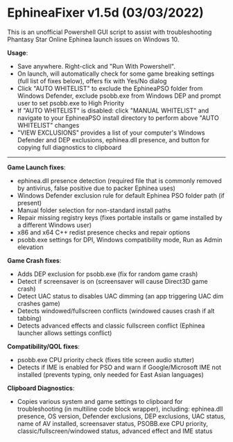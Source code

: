 # EphineaFixer v1.5d (03/03/2022)

This is an unofficial Powershell GUI script to assist with troubleshooting Phantasy Star Online Ephinea launch issues on Windows 10.


**Usage**:
- Save anywhere. Right-click and "Run With Powershell". 
- On launch, will automatically check for some game breaking settings (full list of fixes below), offers fix with Yes/No dialog
- Click "AUTO WHITELIST" to exclude the EphineaPSO folder from Windows Defender, exclude psobb.exe from Windows DEP and prompt user to set psobb.exe to High Priority
- If "AUTO WHITELIST" is disabled: click "MANUAL WHITELIST" and navigate to your EphineaPSO install directory to perform above "AUTO WHITELIST" changes
- "VIEW EXCLUSIONS" provides a list of your computer's Windows Defender and DEP exclusions, ephinea.dll presence, and button for copying full diagnostics to clipboard

---
**Game Launch fixes**:
- ephinea.dll presence detection (required file that is commonly removed by antivirus, false positive due to packer Ephinea uses)
- Windows Defender exclusion rule for default Ephinea PSO folder path (if present)
- Manual folder selection for non-standard install paths
- Repair missing registry keys (fixes portable installs or game installed by a different Windows user)
- x86 and x64 C++ redist presence checks and repair options
- psobb.exe settings for DPI, Windows compatibility mode, Run as Admin elevation

**Game Crash fixes**:
- Adds DEP exclusion for psobb.exe (fix for random game crash)
- Detect if screensaver is on (screensaver will cause Direct3D game crash)
- Detect UAC status to disables UAC dimming (an app triggering UAC dim crashes game)
- Detects windowed/fullscreen conflicts (windowed causes crash if alt tabbing)
- Detects advanced effects and classic fullscreen conflict (Ephinea launcher allows settings conflict)

**Compatibility/QOL fixes**:
- psobb.exe CPU priority check (fixes title screen audio stutter)
- Detects if IME is enabled for PSO and warn if Google/Microsoft IME not installed (prevents typing, only needed for East Asian languages)

**Clipboard Diagnostics**:
- Copies various system and game settings to clipboard for troubleshooting (in multiline code block wrapper), including:
  ephinea.dll presence, OS version, Defender exclusions, DEP exclusions, UAC status, name of AV installed, screensaver status, PSOBB.exe CPU priority, classic/fullscreen/windowed status, advanced effect and IME status
  
  
